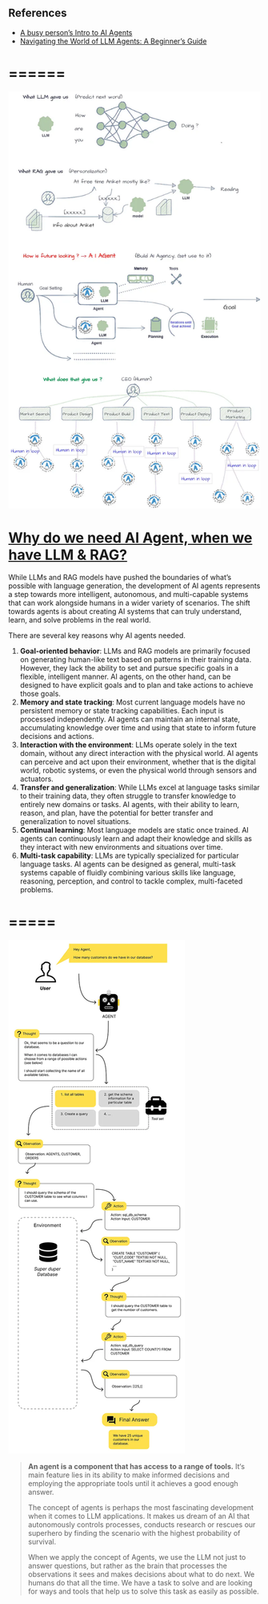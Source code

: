 ## References
- [A busy person’s Intro to AI Agents](https://medium.com/@mayaakim/a-busy-persons-intro-to-ai-agents-d9779d50cd84)
- [Navigating the World of LLM Agents: A Beginner’s Guide](https://towardsdatascience.com/navigating-the-world-of-llm-agents-a-beginners-guide-3b8d499db7a9)

======
======

![](agentic-AI.png)

# [Why do we need AI Agent, when we have LLM & RAG?](https://medium.com/@learn-simplified/why-entire-ai-field-is-headed-towards-ai-agents-a268ac9661ed)

While LLMs and RAG models have pushed the boundaries of what’s possible with language generation, the development of AI agents represents a step towards more intelligent, autonomous, and multi-capable systems that can work alongside humans in a wider variety of scenarios. The shift towards agents is about creating AI systems that can truly understand, learn, and solve problems in the real world.

There are several key reasons why AI agents needed.

1.  **Goal-oriented behavior**: LLMs and RAG models are primarily focused on generating human-like text based on patterns in their training data. However, they lack the ability to set and pursue specific goals in a flexible, intelligent manner. AI agents, on the other hand, can be designed to have explicit goals and to plan and take actions to achieve those goals.
2.  **Memory and state tracking**: Most current language models have no persistent memory or state tracking capabilities. Each input is processed independently. AI agents can maintain an internal state, accumulating knowledge over time and using that state to inform future decisions and actions.
3.  **Interaction with the environment**: LLMs operate solely in the text domain, without any direct interaction with the physical world. AI agents can perceive and act upon their environment, whether that is the digital world, robotic systems, or even the physical world through sensors and actuators.
4.  **Transfer and generalization**: While LLMs excel at language tasks similar to their training data, they often struggle to transfer knowledge to entirely new domains or tasks. AI agents, with their ability to learn, reason, and plan, have the potential for better transfer and generalization to novel situations.
5.  **Continual learning**: Most language models are static once trained. AI agents can continuously learn and adapt their knowledge and skills as they interact with new environments and situations over time.
6.  **Multi-task capability**: LLMs are typically specialized for particular language tasks. AI agents can be designed as general, multi-task systems capable of fluidly combining various skills like language, reasoning, perception, and control to tackle complex, multi-faceted problems.


=====
=====

![](agentic-AI-1.png)

> **An agent is a component that has access to a range of tools.** It‘s main feature lies in its ability to make informed decisions and employing the appropriate tools until it achieves a good enough answer.
>
> The concept of agents is perhaps the most fascinating development when it comes to LLM applications. It makes us dream of an AI that autonomously controls processes, conducts research or rescues our superhero by finding the scenario with the highest probability of survival.
>
> When we apply the concept of Agents, we use the LLM not just to answer questions, but rather as the brain that processes the observations it sees and makes decisions about what to do next. We humans do that all the time. We have a task to solve and are looking for ways and tools that help us to solve this task as easily as possible.